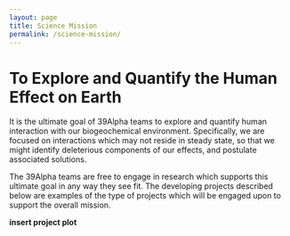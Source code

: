 ```yaml
---
layout: page
title: Science Mission
permalink: /science-mission/
---
```


# To Explore and Quantify the Human Effect on Earth

It is the ultimate goal of 39Alpha teams to explore and quantify human interaction with our
biogeochemical environment. Specifically, we are focused on interactions which may not reside in
steady state, so that we might identify deleterious components of our effects, and postulate
associated solutions.

The 39Alpha teams are free to engage in research which supports this ultimate goal in any way they
see fit. The developing projects described below are examples of the type of projects which will be
engaged upon to support the overall mission.

**insert project plot**
